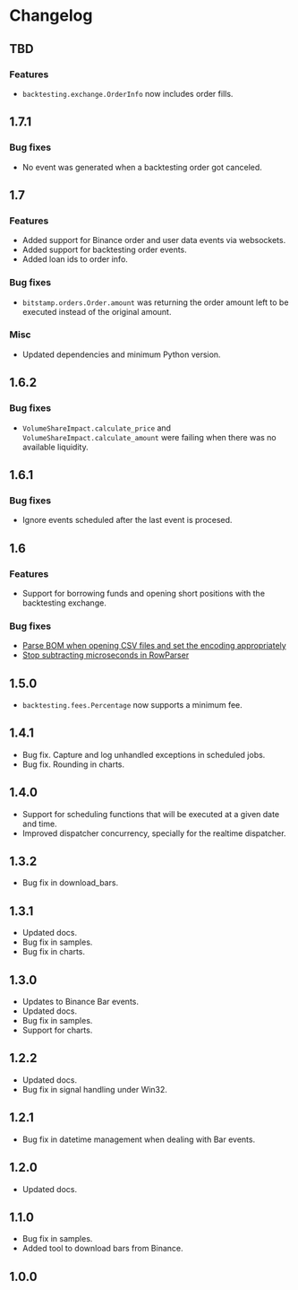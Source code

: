 # Changelog

## TBD

### Features

* `backtesting.exchange.OrderInfo` now includes order fills.

## 1.7.1

### Bug fixes

* No event was generated when a backtesting order got canceled.

## 1.7

### Features

* Added support for Binance order and user data events via websockets.
* Added support for backtesting order events.
* Added loan ids to order info.

### Bug fixes

* `bitstamp.orders.Order.amount` was returning the order amount left to be executed instead of the original amount.

### Misc

* Updated dependencies and minimum Python version.

## 1.6.2

### Bug fixes

* `VolumeShareImpact.calculate_price` and `VolumeShareImpact.calculate_amount` were failing when there was no available liquidity.

## 1.6.1

### Bug fixes

* Ignore events scheduled after the last event is procesed.

## 1.6

### Features

* Support for borrowing funds and opening short positions with the backtesting exchange.

### Bug fixes

* [Parse BOM when opening CSV files and set the encoding appropriately](https://github.com/gbeced/basana/issues/36)
* [Stop subtracting microseconds in RowParser](https://github.com/gbeced/basana/issues/37)

## 1.5.0

* `backtesting.fees.Percentage` now supports a minimum fee.

## 1.4.1

* Bug fix. Capture and log unhandled exceptions in scheduled jobs.
* Bug fix. Rounding in charts.

## 1.4.0

* Support for scheduling functions that will be executed at a given date and time.
* Improved dispatcher concurrency, specially for the realtime dispatcher.

## 1.3.2

* Bug fix in download_bars.

## 1.3.1

* Updated docs.
* Bug fix in samples.
* Bug fix in charts.

## 1.3.0

* Updates to Binance Bar events.
* Updated docs.
* Bug fix in samples.
* Support for charts.

## 1.2.2

* Updated docs.
* Bug fix in signal handling under Win32.

## 1.2.1

* Bug fix in datetime management when dealing with Bar events.

## 1.2.0

* Updated docs.

## 1.1.0

* Bug fix in samples.
* Added tool to download bars from Binance.

## 1.0.0
